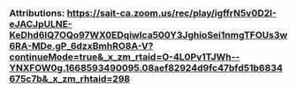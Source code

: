 ### Attributions: https://sait-ca.zoom.us/rec/play/igffrN5v0D2I-eJACJpULNE-KeDhd6lQ7OQo97WX0EDqiwIca500Y3JghioSei1nmgTFOUs3w6RA-MDe.gP_6dzxBmhRO8A-V?continueMode=true&_x_zm_rtaid=O-4L0Pv1TJWh--YNXFOW0g.1668593490095.08aef82924d9fc47bfd51b6834675c7b&_x_zm_rhtaid=298

